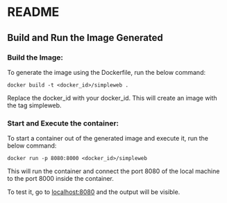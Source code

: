# README
## Build and Run the Image Generated

### Build the Image:
To generate the image using the Dockerfile, run the below command:

`docker build -t <docker_id>/simpleweb .`

Replace the docker_id with your docker_id. This will create an image with the tag simpleweb.

### Start and Execute the container:
To start a container out of the generated image and execute it, run the below command:

`docker run -p 8080:8000 <docker_id>/simpleweb`

This will run the container and connect the port 8080 of the local machine to the port 8000 inside the container.

To test it, go to [localhost:8080](https://) and the output will be visible.
